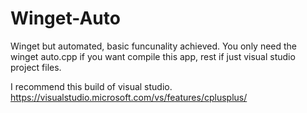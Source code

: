 # Winget-Auto
Winget but automated, basic funcunality achieved.
You only need the winget auto.cpp if you want compile this app, rest if just visual studio project files.

I recommend this build of visual studio.
https://visualstudio.microsoft.com/vs/features/cplusplus/
